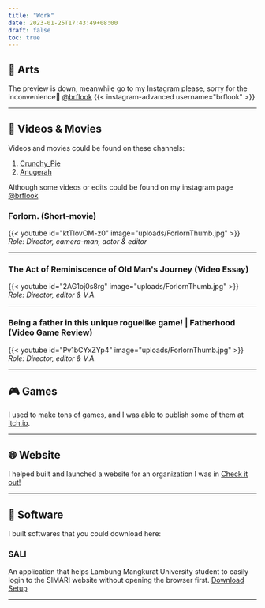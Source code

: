 ```yaml
---
title: "Work"
date: 2023-01-25T17:43:49+08:00
draft: false
toc: true
---
```


## 🎨 Arts 
The preview is down, meanwhile go to my Instagram please, sorry for the inconvenience🙏 [@brflook](https://www.instagram.com/brflook/)
{{< instagram-advanced username="brflook" >}}

---
## 🎥 Videos & Movies
Videos and movies could be found on these channels:
1. [Crunchy_Pie](https://www.youtube.com/channel/UC9fm0Qk3WUMCkONVAflB87g)
2. [Anugerah](https://www.youtube.com/@anugerah8773)

Although some videos or edits could be found on my instagram page [@brflook](https://www.instagram.com/brflook/)

### Forlorn. (Short-movie)
{{< youtube id="ktTlovOM-z0" 
image="uploads/ForlornThumb.jpg" >}}
*Role: Director, camera-man, actor & editor*

---
### The Act of Reminiscence of Old Man's Journey (Video Essay)
{{< youtube id="2AG1oj0s8rg" 
image="uploads/ForlornThumb.jpg" >}}
*Role: Director, editor & V.A.*

---
### Being a father in this unique roguelike game! | Fatherhood (Video Game Review)
{{< youtube id="Pv1bCYxZYp4" 
image="uploads/ForlornThumb.jpg" >}}
*Role: Director, editor & V.A.*

---

## 🎮 Games
I used to make tons of games, and I was able to publish some of them at [itch.io](https://dandeliongaames.itch.io/).

---

## 🌐 Website
I helped built and launched a website for an organization I was in [Check it out!](https://lmdsulm.netlify.app/)

---

## 💾 Software
I built softwares that you could download  here:
### SALI
An application that helps Lambung Mangkurat University student to easily login to the SIMARI website without opening the browser first.
[Download Setup](/SALI_SETUP.exe)

---